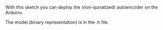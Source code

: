 With this sketch you can deploy the (non-qunatized) autoencoder on the Arduino.

The model (binary representation) is in the .h file.


